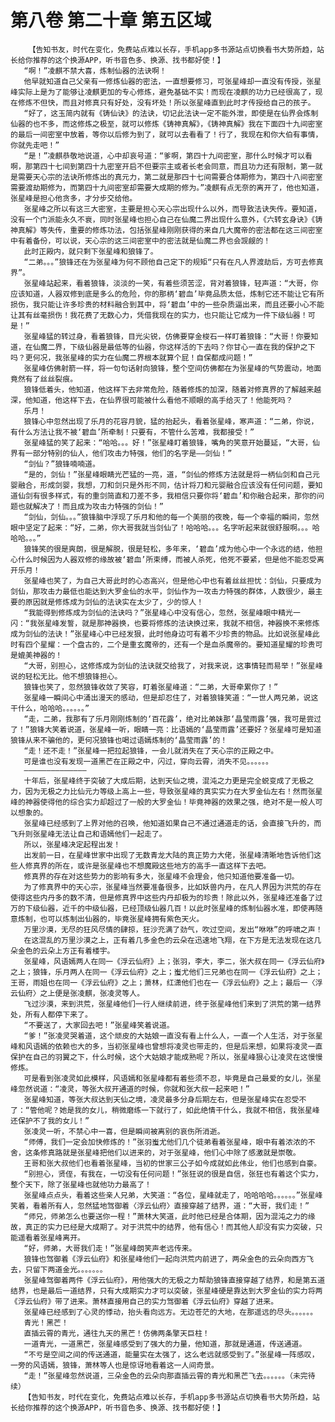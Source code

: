 # 第八卷 第二十章 第五区域
        【告知书友，时代在变化，免费站点难以长存，手机app多书源站点切换看书大势所趋，站长给你推荐的这个换源APP，听书音色多、换源、找书都好使！】
       “啊！”凌麒不禁大喜，炼制仙器的法诀啊！
       他早就知道自己父亲有一修炼仙器的密法，一直想要修习，可张星峰却一直没有传授，张星峰实际上是为了能够让凌麒更加的专心修炼，避免基础不实！而现在凌麒的功力已经很高了，现在修炼不但快，而且对修真只有好处，没有坏处！所以张星峰直到此时才传授给自己的孩子。
       “好了，这玉简内就有《铸仙诀》的法诀，切记此法诀一定不能外泄，即使是在仙界会炼制仙器的也不多，而这修炼之极至，就可以修炼《铸神真解》，《铸神真解》我在下面四十九间密室的最后一间密室中放着，等你以后修为到了，就可以去看看了！行了，我现在和你大伯有事情，你就先走吧！”
       “是！”凌麒恭敬地说道，心中却哀号道：“爹啊，第四十九间密室，那什么时候才可以看啊，那第四十七间到第四十九密室开启不但要宗主或者长老会同意，而且功力还有限制，第一就是需要天心宗的法诀所修炼出的真元力，第二就是那四十七间需要合体期修为，第四十八间密室需要渡劫期修为，而第四十九间密室却需要大成期的修为。”凌麒有点无奈的离开了，他也知道，张星峰是担心他贪多，才分步交给他。
       张星峰之所以有这三大密室，主要是担心天心宗出现什么以外，而导致法诀失传。要知道，没有一个门派能永久不衰，同时张星峰也担心自己在仙魔二界出现什么意外，《六转玄身诀》《铸神真解》等失传，重要的修炼功法，包括张星峰刚刚获得的来自几大魔帝的密法都在这三间密室中有着备份，可以说，天心宗的这三间密室中的密法就是仙魔二界也会觊觎的！
       此时正殿内，就只剩下张星峰和狼锋了。
       “二弟。。。”狼锋还在为张星峰为何不顾他自己定下的规矩“只有在凡人界渡劫后，方可去修真界”。
       张星峰站起来，看着狼锋，淡淡的一笑，有着些须苦涩，背对着狼锋，轻声道：“大哥，你应该知道，人器双修到底是多么的危险，你的那柄‘碧血’毕竟品质太低，炼制它还不能让它有所损伤，我只能让许多珍贵的材料融合到其中，将‘碧血’中的一些杂质逼出来，而且还要小心不能让其有丝毫损伤！我花费了无数心力，凭借我现在的实力，也只能让它成为一件下级仙器！可是！”
       张星峰猛的转过身，看着狼锋，目光尖锐，仿佛要穿金梭石一样盯着狼锋：“大哥！你要知道，在仙魔二界，下级仙器是最低等的仙器，你这样活的下去吗？你甘心一直在我的保护之下吗？更何况，我张星峰的实力在仙魔二界根本就算个屁！自保都成问题！”
       张星峰仿佛射箭一样，将一句句话射向狼锋，整个空间仿佛都在为张星峰的气势震动，地面竟然有了丝丝裂痕。
       狼锋低着头，他知道，他这样下去非常危险，随着修炼的加深，随着对修真界的了解越来越深，他知道，他这样下去，在仙界很可能被什么看他不顺眼的高手给灭了！他能死吗？
       乐月！
       狼锋心中忽然出现了乐月的花容月貌，猛的抬起头，看着张星峰，寒声道：“二弟，你说，有什么方法让我不被‘碧血’所牵制！只要有，不管什么苦难，我都接受！”
       张星峰猛的笑了起来：“哈哈。。。好！”张星峰盯着狼锋，嘴角的笑意开始蔓延，“大哥，仙界有一部分特别的仙人，他们攻击力特强，他们的名字是——剑仙！”
       “剑仙？”狼锋喃喃道。
       “是的，剑仙！”张星峰眼睛光芒猛的一亮，道，“剑仙的修炼方法就是将一柄仙剑和自己元婴融合，形成剑婴，我想，刀和剑只是外形不同，估计将刀和元婴融合应该没有任何问题，要知道仙剑有很多样式，有的重剑简直和刀差不多，我相信只要你将‘碧血’和你融合起来，那你的问题也就解决了！而且成为攻击力特强的剑仙！”
       “剑仙，剑仙。。。”狼锋脑中浮现了乐月和他的每一个美丽的夜晚，每一个幸福的瞬间，忽然眼中坚定了起来：“好，二弟，你大哥我就当剑仙了！哈哈哈。。。名字听起来就很舒服啊。。。哈哈哈。。。”
       狼锋笑的很是爽朗，很是解脱，很是轻松，多年来，‘碧血’成为他心中一个永远的结，他担心什么时候因为人器双修的缘故被‘碧血’所束缚，而被人杀死，他死不要紧，但是他不能忍受离开乐月！
       张星峰也笑了，为自己大哥此时的心态高兴，但是他心中也有着丝丝担忧：剑仙，只要成为剑仙，那攻击力最低也能达到大罗金仙的水平，剑仙作为一攻击力特强的群体，人数很少，最主要的原因就是修炼成为剑仙的法诀实在太少了，少的惊人！
       “我能得到修炼成为剑仙的法诀吗？”张星峰心中没有信心，忽然，张星峰眼中精光一闪：“我张星峰发誓，就是那神器换，也要将修炼的法诀换过来，我就不相信，神器换不来修炼成为剑仙的法诀！”张星峰心中已经发狠，此时他身边可有着不少珍贵的物品。比如说张星峰此时有四个星耀：一个盘古的，二个是重玄魔帝的，还有一个是血杀魔帝的。要知道星耀的珍贵可是媲美神器的！
       “大哥，别担心，这修炼成为剑仙的法诀就交给我了，对我来说，这事情轻而易举！”张星峰说的轻松无比。他不想狼锋担心。
       狼锋也笑了，忽然狼锋收敛了笑容，盯着张星峰道：“二弟，大哥牵累你了！”
       张星峰一瞬间心中涌出漫天的感动，但是却忍住了，对着狼锋笑道：“一世人两兄弟，说这干什么，哈哈哈。。。。。。”
       “走，二弟，我那有了乐月刚刚炼制的‘百花露’，绝对比弟妹那‘晶莹雨露’强，我可是尝过了！”狼锋大笑着说道，张星峰一听，眼睛一亮：比语嫣的‘晶莹雨露’还要好？张星峰可是知道狼锋从来不骗他的，更何况狼锋也喝过语嫣炼制的‘晶莹雨露’的！
       “走！还不走！”张星峰一把拉起狼锋，一会儿就消失在了天心宗的正殿之中。
       可是谁也没有发现一道黑芒在正殿之中，闪过，穿向云霄，消失不见。。。。。。
       ——————————————
       十年后，张星峰终于突破了大成后期，达到天仙之境，混沌之力更是完全蜕变成了无极之力，因为无极之力比仙元力等级上高上一些，导致张星峰的真实实力在大罗金仙左右！然而张星峰的神器使得他的综合实力却超过了一般的大罗金仙！毕竟神器的效果之强，绝对不是一般人可以想象的。
       张星峰已经感到了上界对他的召唤，他知道如果自己不通过通道走的话，会直接飞升的，而飞升则张星峰无法让自己和语嫣他们一起走了。
       所以，张星峰决定起程出发！
       出发前一日，在星峰世家中出现了无数青龙大陆的真正势力大佬，张星峰清晰地告诉他们这些人修真界的所在，或许是张星峰也不想魔殿这些地方的高手一直这样下去吧。
       修真界的存在对这些势力的影响有多大，张星峰不会理会，他只知道他要准备一切。
       为了修真界中的天心宗，张星峰当然要准备很多，比如妖兽内丹，在凡人界因为洪荒的存在使得这些内丹多的数不清，但是修真界中这些内丹却极为的珍贵！除此以外，张星峰还准备了过万的下级仙器，近千的中级仙器，已经顶级仙器几百！以此时张星峰的炼制仙器水准，即使再随意炼制，也可以炼制出仙器的，毕竟张星峰拥有紫色天火。
       万里沙漠，无尽的狂风尽情的肆掠，狂沙充满了劲气，吹过空间，发出“咻咻”的呼啸之声！
       在这混乱的万里沙漠之上，正有着几多金色的云朵在迅速地飞翔，在下方是无法发现在这几朵金色的云朵上方正有着楼宇。
       张星峰，风语嫣两人在同一《浮云仙府》上；张羽，李大，李二，张大叔在同一《浮云仙府》之上；狼锋，乐月两人在同一《浮云仙府》之上；蚩尤他们三兄弟也在同一《浮云仙府》之上；王哥，雨姐也在同一《浮云仙府》之上；萧林，红潇他们也在一《浮云仙府》之上；最后一〈浮云仙府〉之上便是张凌麒，张凌灵等人。
       飞过沙漠，来到洪荒，张星峰他们一行人继续前进，终于张星峰他们来到了洪荒的第一结界处，所有人都停下来了。
       “不要送了，大家回去吧！”张星峰笑着说道。
       “爹！”张凌灵哭着道，这个顽皮的大姑娘一直没有看上什么人，一直一个人生活，对于张星峰和风语嫣的依赖也大的多，当初张星峰也曾想将凌灵也带走的，但是后来想，如果将凌灵一直保护在自己的羽翼之下，什么时候，这个大姑娘才能成熟呢？所以，张星峰狠心让凌灵在这慢慢修炼。
       可是看到张凌灵如此模样，风语嫣和张星峰都有着些须不忍，毕竟是自己最爱的女儿，张星峰忽然说道：“凌灵，等张大叔开通道的时候，你就和张大叔一起来吧！”
       张星峰知道，等张大叔达到天仙之境，凌灵最多分身后期左右，但是张星峰实在忍受不了：“管他呢？她是我的女儿，稍微磨练一下就行了，如此绝情干什么，我就不相信，我张星峰还保护不了我的女儿！”
       张凌灵一听，不禁心中一喜，但是瞬间被离别的哀伤所消逝。
       “师傅，我们一定会加快修炼的！”张羽蚩尤他们几个徒弟看着张星峰，眼中有着浓浓的不舍，这条修真路就是张星峰把他们以进来的，对于张星峰，他们心中除了感激就是崇敬。
       王哥和张大叔他们也看着张星峰，当初的世家三公子如今成就如此伟业，他们也感到自豪。
       “别担心，贤侄，有我在，一切没有任何问题！”张狂说的很是自信，张狂也有着这个实力，整个天下，除了张星峰也就他功力最高了！
       张星峰点点头，看着这些亲人兄弟，大笑道：“各位，星峰就走了，哈哈哈哈。。。。。。”张星峰笑着，看着所有人，忽然猛地驾御着〈浮云仙府〉直接穿越了结界，道：“大哥，我们走！”
       “师兄，师弟怎么也要送你一程！”萧林大笑道，此时他已经是合体期，因为混沌之力的缘故，真正的实力已经是大成期了。对于洪荒中的结界，他有信心！而其他人却没有实力突破，只能遥看着张星峰离开。
       “好，师弟，大哥我们走！”张星峰朗笑声老远传来。
       狼锋也驾御着《浮云仙府》和张星峰他们一起向洪荒内前进了，两朵金色的云朵向西方飞去，只留下两道金光。。。。。。。
       张星峰驾御着两件《浮云仙府》，用他强大的无极之力帮助狼锋直接穿越了结界，和是第五道结界，也是最后一道结界，只有大成期实力才可以突破，张星峰硬是靠达到大罗金仙的实力将两《浮云仙府》带了进来。萧林直接用自己的实力驾御着《浮云仙府》穿越了进来。
       张星峰已经感到了心灵的悸动，抬头看向远方。无边苍茫的大地，在那遥远的尽头。。。。。。
       青光！黑芒！
       直插云霄的青光，通往九天的黑芒！仿佛两条擎天巨柱！
       一道青光，一道黑芒，张星峰感受到了强大的力量，他知道，那就是通道，传送通道。
       “不亏是空间之间的传送通道，能量实在太强了，这么老远就感受到了。”张星峰一阵感叹，一旁的风语嫣，狼锋，萧林等人也是惊讶地看着这一人间奇景。
       “走！”张星峰忽然说道，三朵金色的云朵向那直插云霄的青光和黑芒飞去。。。。。。（未完待续）
       【告知书友，时代在变化，免费站点难以长存，手机app多书源站点切换看书大势所趋，站长给你推荐的这个换源APP，听书音色多、换源、找书都好使！】